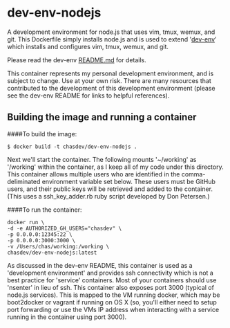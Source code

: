 # dev-env-nodejs

A development environment for node.js that uses vim, tmux, wemux, and git.  This Dockerfile simply installs node.js and is used to extend '[dev-env](https://github.com/chasdev/dev-env)' which installs and configures vim, tmux, wemux, and git.

Please read the dev-env [README.md](https://github.com/chasdev/dev-env/blob/master/README.md) for details.

This container represents my personal development environment, and is subject to change. Use at your own risk. There are many resources that contributed to the development of this development environment (please see the dev-env README for links to helpful references).

## Building the image and running a container

####To build the image:

```
$ docker build -t chasdev/dev-env-nodejs .
```

Next we'll start the container. The following mounts '~/working' as '/working' within the container, as I keep all of my code under this directory. This container allows multiple users who are identified in the comma-deliminated environment variable set below. These users must be GitHub users, and their public keys will be retrieved and added to the container. (This uses a ssh_key_adder.rb ruby script developed by Don Petersen.)

####To run the container:

```
docker run \
-d -e AUTHORIZED_GH_USERS="chasdev" \
-p 0.0.0.0:12345:22 \
-p 0.0.0.0:3000:3000 \
-v /Users/chas/working:/working \
chasdev/dev-env-nodejs:latest
```

As discussed in the dev-env README, this container is used as a 'development environment' and provides ssh connectivity which is not a best practice for 'service' containers. Most of your containers should use 'nsenter' in lieu of ssh.  This container also exposes port 3000 (typical of node.js services). This is mapped to the VM running docker, which may be boot2docker or vagrant if running on OS X (so, you'll either need to setup port forwarding or use the VMs IP address when interacting with a service running in the container using port 3000).
